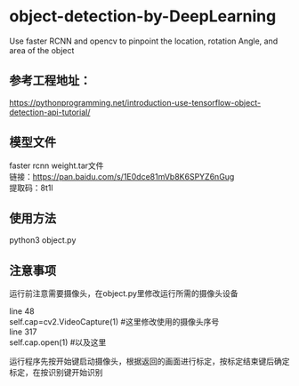 # object-detection-by-DeepLearning
Use faster RCNN and opencv to pinpoint the location, rotation Angle, and area of the object

## 参考工程地址：

https://pythonprogramming.net/introduction-use-tensorflow-object-detection-api-tutorial/

## 模型文件

faster rcnn weight.tar文件 </br>
链接：https://pan.baidu.com/s/1E0dce81mVb8K6SPYZ6nGug  </br>
提取码：8t1l 

## 使用方法

python3 object.py

## 注意事项

运行前注意需要摄像头，在object.py里修改运行所需的摄像头设备 </br>

line 48 </br>
self.cap=cv2.VideoCapture(1) #这里修改使用的摄像头序号  </br>
line 317 </br>
self.cap.open(1)             #以及这里 </br> 

运行程序先按开始键启动摄像头，根据返回的画面进行标定，按标定结束键后确定标定，在按识别键开始识别
